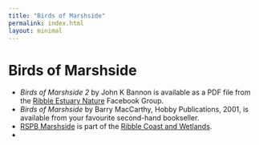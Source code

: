 ```yaml
---
title: "Birds of Marshside"
permalink: index.html
layout: minimal
---
```

# Birds of Marshside

* *Birds of Marshside 2* by John K Bannon is available as a PDF file from the [Ribble Estuary Nature](https://www.facebook.com/groups/330737625441/) Facebook Group.
* *Birds of Marshside* by Barry MacCarthy, Hobby Publications, 2001, is available from your favourite second-hand bookseller.
* [RSPB Marshside](http://www.rspb.org.uk/reserves-and-events/find-a-reserve/reserves-a-z/reserves-by-name/m/marshside/about.aspx) is part of the [Ribble Coast and Wetlands](http://www.ribblecoastandwetlands.com/).
* <script type="text/javascript">document.write("<n uers=\"znvygb:{{ site.email }}\" ery=\"absbyybj\">{{ site.email }}</n>".replace(/[a-zA-Z]/g,function(c){return String.fromCharCode((c<="Z"?90:122)>=(c=c.charCodeAt(0)+13)?c:c-26);}));</script>